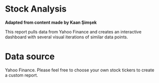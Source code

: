 # Stock Analysis

**Adapted from content made by Kaan Şimşek**

This report pulls data from Yahoo Finance and creates an interactive dashboard with several visual iterations of similar data points.

# Data source

Yahoo Finance. Please feel free to choose your own stock tickers to create a custom report.
